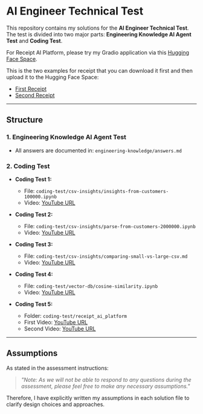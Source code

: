# AI Engineer Technical Test

This repository contains my solutions for the **AI Engineer Technical Test**.  
The test is divided into two major parts: **Engineering Knowledge AI Agent Test** and **Coding Test**.

For Receipt AI Platform, please try my Gradio application via this [Hugging Face Space](https://huggingface.co/spaces/muhammadravi251001/receipt_ai_platform).

This is the two examples for receipt that you can download it first and then upload it to the Hugging Face Space:
- [First Receipt](https://docelf.com/images/templates/professional_food_receipt_template.png)
- [Second Receipt](https://docelf.com/images/templates/editable_food_receipt_template.png)

---

## Structure

### 1. Engineering Knowledge AI Agent Test
- All answers are documented in: `engineering-knowledge/answers.md`

### 2. Coding Test
- **Coding Test 1:**  
  - File: `coding-test/csv-insights/insights-from-customers-100000.ipynb`
  - Video: [YouTube URL](https://youtu.be/zqHmABfjNLA)

- **Coding Test 2:**  
  - File: `coding-test/csv-insights/parse-from-customers-2000000.ipynb`
  - Video: [YouTube URL](https://youtu.be/JsYanwF1-i0)

- **Coding Test 3:**  
  - File: `coding-test/csv-insights/comparing-small-vs-large-csv.md`
  - Video: [YouTube URL](https://youtu.be/YhqrqxDpq9A)

- **Coding Test 4:**  
  - File: `coding-test/vector-db/cosine-similarity.ipynb`
  - Video: [YouTube URL](https://youtu.be/ZOOChRa9Sxk)

- **Coding Test 5:**  
  - Folder: `coding-test/receipt_ai_platform`
  - First Video: [YouTube URL](https://youtu.be/DXZfv6C8bd4)
  - Second Video: [YouTube URL](https://youtu.be/hXLyDzSkcSU)

---

## Assumptions

As stated in the assessment instructions:  

> *"Note: As we will not be able to respond to any questions during the assessment, please feel free to make any necessary assumptions."*

Therefore, I have explicitly written my assumptions in each solution file to clarify design choices and approaches.